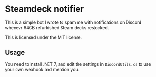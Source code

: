 # Steamdeck notifier

This is a simple bot I wrote to spam me with notifications on Discord whenevr 64GB refurbished Steam decks restocked.

This is licensed under the MIT license.

## Usage

You need to install .NET 7, and edit the settings in `DiscordUtils.cs` to use your own webhook and mention you.